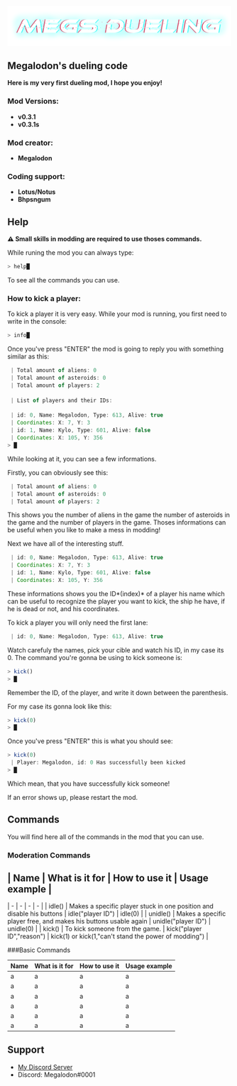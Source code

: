 <div align="center">
  <br />
  <p>
    <a href="https://github.com/TheGreatMegalodon/Megalodon-s-dueling-code/"><img src="https://github.com/TheGreatMegalodon/Dueling-Component/blob/main/Megs_Dueling_Images_readme/Photo_MegsDueling.png" width="900" alt="Megalodon-s-dueling-code" /></a>
  </p>
</div>

## Megalodon's dueling code
**Here is my very first dueling mod, I hope you enjoy!**

### Mod Versions: 
* **v0.3.1**
* **v0.3.1s**

### Mod creator: 
* **Megalodon**

### Coding support:
* **Lotus/Notus**
* **Bhpsngum**

## Help

**⚠️ Small skills in modding are required to use thoses commands.**

While runing the mod you can always type:
```js
> help█
```
To see all the commands you can use.

### How to kick a player:
To kick a player it is very easy. While your mod is running, you first need to write in the console:
```js
> info█
```
Once you've press "ENTER" the mod is going to reply you with something similar as this:
```js
 | Total amount of aliens: 0
 | Total amount of asteroids: 0
 | Total amount of players: 2
 
 | List of players and their IDs:
  
 | id: 0, Name: Megalodon, Type: 613, Alive: true
 | Coordinates: X: 7, Y: 3
 | id: 1, Name: Kylo, Type: 601, Alive: false
 | Coordinates: X: 105, Y: 356
> █
```
While looking at it, you can see a few informations.

Firstly, you can obviously see this:

```js
 | Total amount of aliens: 0
 | Total amount of asteroids: 0
 | Total amount of players: 2
```

This shows you the number of aliens in the game the number of asteroids in the game and the number of players in the game.
Thoses informations can be useful when you like to make a mess in modding!

Next we have all of the interesting stuff.

```js
 | id: 0, Name: Megalodon, Type: 613, Alive: true
 | Coordinates: X: 7, Y: 3
 | id: 1, Name: Kylo, Type: 601, Alive: false
 | Coordinates: X: 105, Y: 356
```

These informations shows you the ID*(index)* of a player his name which can be useful to recognize the player you want to kick, the ship he have, if he is dead or not, and his coordinates.

To kick a player you will only need the first lane:

```js
 | id: 0, Name: Megalodon, Type: 613, Alive: true
```

Watch carefuly the names, pick your cible and watch his ID, in my case its 0.
The command you're gonna be using to kick someone is:

```js
> kick()
> █
```

Remember the ID, of the player, and write it down between the parenthesis.

For my case its gonna look like this:

```js
> kick(0)
> █
```

Once you've press "ENTER" this is what you should see:

```js
> kick(0)
 | Player: Megalodon, id: 0 Has successfully been kicked
> █
```

Which mean, that you have successfully kick someone!

If an error shows up, please restart the mod.

## Commands
You will find here all of the commands in the mod that you can use.

### Moderation Commands

## | **Name** | **What is it for** | **How to use it** | **Usage example** |
| - | - | - | - |
| idle() | Makes a specific player stuck in one position and disable his buttons | idle("player ID") | idle(0) |
| unidle() | Makes a specific player free, and makes his buttons usable again | unidle("player ID") | unidle(0) |
| kick() | To kick someone from the game. | kick("player ID","reason") | kick(1) or kick(1,"can't stand the power of modding") |

###Basic Commands

| **Name** | **What is it for** | **How to use it** | **Usage example** |
| - | - | - | - |
| a | a | a | a |
| a | a | a | a |
| a | a | a | a |
| a | a | a | a |
| a | a | a | a |
| a | a | a | a |

## Support
* [My Discord Server](https://discord.gg/KXvCq4N)
* Discord: Megalodon#0001
